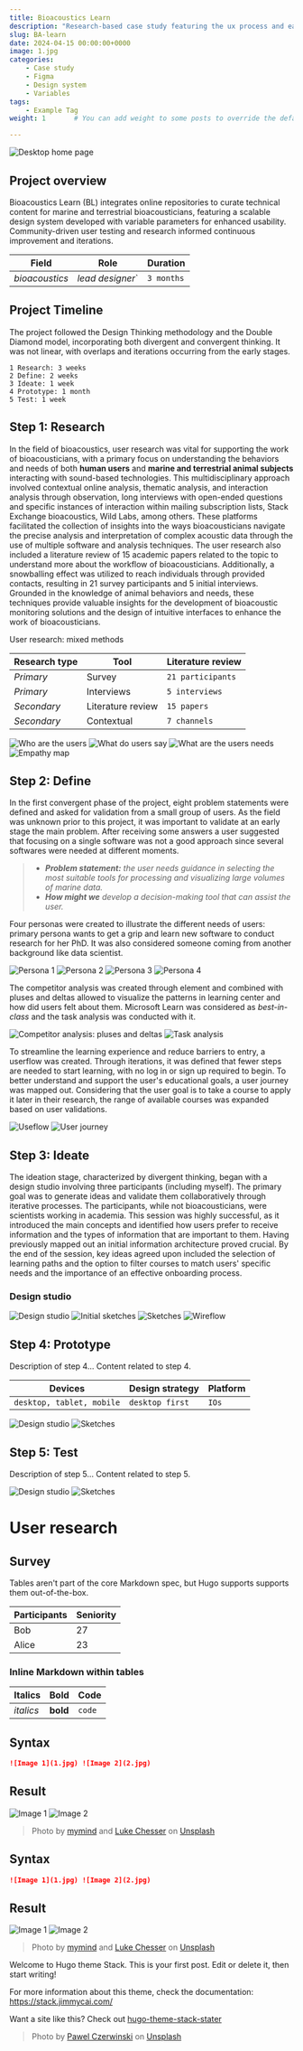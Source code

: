 ```yaml
---
title: Bioacoustics Learn
description: "Research-based case study featuring the ux process and early-tested development of generative AI learning center, incorporating a scalable design system with variable parameters for enhanced usability."
slug: BA-learn
date: 2024-04-15 00:00:00+0000
image: 1.jpg
categories:
    - Case study
    - Figma
    - Design system
    - Variables
tags:
    - Example Tag
weight: 1       # You can add weight to some posts to override the default sorting (date descending)

---
```

![Desktop home page](DBA.jpg)

## Project overview

Bioacoustics Learn (BL) integrates online repositories to curate technical content for marine and terrestrial bioacousticians, featuring a scalable design system developed with variable parameters for enhanced usability. Community-driven user testing and research informed continuous improvement and iterations.



| Field   | Role     | Duration   |
| --------  | -------- | ------ |
| *bioacoustics* | *lead designer*` | `3 months` |


## Project Timeline

The project followed the Design Thinking methodology and the Double Diamond model, incorporating both divergent and convergent thinking. It was not linear, with overlaps and iterations occurring from the early stages.

`1 Research: 3 weeks`     
`2 Define: 2 weeks`     
`3 Ideate: 1 week`   
`4 Prototype: 1 month`   
`5 Test: 1 week`  





## Step 1: Research 
<a name="step1"></a>
In the field of bioacoustics, user research was vital for supporting the work of bioacousticians, with a primary focus on understanding the behaviors and needs of both **human users** and **marine and terrestrial animal subjects** interacting with sound-based technologies. This multidisciplinary approach involved contextual online analysis, thematic analysis, and interaction analysis through observation, long interviews with open-ended questions and specific instances of interaction within mailing subscription lists, Stack Exchange bioacoustics, Wild Labs, among others. These platforms facilitated the collection of insights into the ways bioacousticians navigate the precise analysis and interpretation of complex acoustic data through the use of multiple software and analysis techniques. The user research also included a literature review of 15 academic papers related to the topic to understand more about the workflow of bioacousticians. Additionally, a snowballing effect was utilized to reach individuals through provided contacts, resulting in 21 survey participants and 5 initial interviews. Grounded in the knowledge of animal behaviors and needs, these techniques provide valuable insights for the development of bioacoustic monitoring solutions and the design of intuitive interfaces to enhance the work of bioacousticians. 

User research: mixed methods

| Research type  | Tool     | Literature review   |
| --------  | -------- | ------ |
| *Primary* | Survey | `21 participants` |
| *Primary* | Interviews | `5 interviews` |
| *Secondary* | Literature review | `15 papers` |
| *Secondary* | Contextual | `7 channels` |


[comment]: <### Who is the user 🧑🏽‍🔬 👩🏻‍💻 🐳 👨🏾‍🏫>

[comment]: <  - Scientific affiliated to academic institutions, skeptic, conservative, member of a tight community.>
[comment]: <  - Bioacoustics specializations: animal behaviour, conservation (human activity impact).>



[comment]: <### What are the users needs 📡 👨🏼‍💻>
[comment]: < - Users need standardized communication protocols to bridge gaps among interdisciplinary team members and colleagues working with the same population in other regions.>

[comment]: < - Users need reliable and accessible platforms and mechanisms to ensure accurate exchange of research data.>

[comment]: < - Users need resources and training to align knowledge and methodologies among team members from diverse disciplines.>



[comment]: <### What do users say 📢>

[comment]: < "I must manage computational limitations and potential crashes with large data volumes, while also ensuring efficient processing time and resource utilization." >
<cite> <Interview participant>  </cite>


[comment]: <### What tools or frameworks do they use 💻>



![Who are the users](UR1.jpg) ![What do users say](UR5.jpg) ![What are the users needs](UR3.jpg)  ![Empathy map](EM.png) 


## Step 2: Define
<a name="step2"></a>

In the first convergent phase of the project, eight problem statements were defined and asked for validation from a small group of users. As the field was unknown prior to this project, it was important to validate at an early stage the main problem. After receiving some answers a user suggested that focusing on a single software was not a good approach since several softwares were needed at different moments.

> - ***Problem statement:** the user needs guidance in selecting the most suitable tools for processing and visualizing large volumes of marine data.* 
> - ***How might we** develop a decision-making tool that can assist the user.* <br>

Four personas were created to illustrate the different needs of users: primary persona wants to get a grip and learn new software to conduct research for her PhD. It was also considered someone coming from another background like data scientist.

![Persona 1](P1.jpg) ![Persona 2](P2.jpg) ![Persona 3](P3.jpg) ![Persona 4](P4.jpg)

The competitor analysis was created through element and combined with pluses and deltas allowed to visualize the patterns in learning center and how did users felt about them. Microsoft Learn was considered as *best-in-class* and the task analysis was conducted with it. 

![Competitor analysis: pluses and deltas](CA1.jpg) ![Task analysis](CA2.jpg)

To streamline the learning experience and reduce barriers to entry, a userflow was created. Through iterations, it was defined that fewer steps are needed to start learning, with no log in or sign up required to begin. To better understand and support the user's educational goals, a user journey was mapped out. Considering that the user goal is to take a course to apply it later in their research, the range of available courses was expanded based on user validations.

![Useflow](UF.jpg) ![User journey](UJ.jpg)



## Step 3: Ideate
<a name="step3"></a>

The ideation stage, characterized by divergent thinking, began with a design studio involving three participants (including myself). The primary goal was to generate ideas and validate them collaboratively through iterative processes. The participants, while not bioacousticians, were scientists working in academia. This session was highly successful, as it introduced the main concepts and identified how users prefer to receive information and the types of information that are important to them. Having previously mapped out an initial information architecture proved crucial. By the end of the session, key ideas agreed upon included the selection of learning paths and the option to filter courses to match users' specific needs and the importance of an effective onboarding process.


### Design studio
![Design studio](DS.jpg) ![Initial sketches](DS3.png) ![Sketches](DS2.jpg)  ![Wireflow](WF.jpg)

## Step 4: Prototype
<a name="step4"></a>
Description of step 4...
Content related to step 4.

| Devices   | Design strategy     | Platform   |
| --------  | -------- | ------ |
| `desktop, tablet, mobile` | `desktop first` | `IOs` |

![Design studio](DS.jpg) ![Sketches](DS2.jpg) 

## Step 5: Test
<a name="step5"></a>
Description of step 5...
Content related to step 5.

![Design studio](DS.jpg) ![Sketches](DS2.jpg) 




# User research



## Survey

Tables aren't part of the core Markdown spec, but Hugo supports supports them out-of-the-box.

   Participants | Seniority
--------|------
    Bob | 27
  Alice | 23

### Inline Markdown within tables

| Italics   | Bold     | Code   |
| --------  | -------- | ------ |
| *italics* | **bold** | `code` |


## Syntax

```markdown
![Image 1](1.jpg) ![Image 2](2.jpg)
```

## Result

![Image 1](1.jpg) ![Image 2](2.jpg)

> Photo by [mymind](https://unsplash.com/@mymind) and [Luke Chesser](https://unsplash.com/@lukechesser) on [Unsplash](https://unsplash.com/)

## Syntax

```markdown
![Image 1](1.jpg) ![Image 2](2.jpg)
```

## Result

![Image 1](1.jpg) ![Image 2](2.jpg)

> Photo by [mymind](https://unsplash.com/@mymind) and [Luke Chesser](https://unsplash.com/@lukechesser) on [Unsplash](https://unsplash.com/)

Welcome to Hugo theme Stack. This is your first post. Edit or delete it, then start writing!

For more information about this theme, check the documentation: https://stack.jimmycai.com/

Want a site like this? Check out [hugo-theme-stack-stater](https://github.com/CaiJimmy/hugo-theme-stack-starter)

> Photo by [Pawel Czerwinski](https://unsplash.com/@pawel_czerwinski) on [Unsplash](https://unsplash.com/)